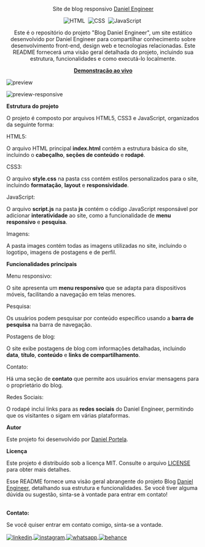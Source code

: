 <div align="center">

Site de blog responsivo <a href="https://blogdanielengineer.netlify.app/">Daniel Engineer</a>

![HTML](https://img.shields.io/badge/-HTML-0D1117?style=for-the-badge&logo=html5&labelColor=0D1117)&nbsp;
![CSS](https://img.shields.io/badge/-CSS-0D1117?style=for-the-badge&logo=CSS3&logoColor=blue&labelColor=0D1117)&nbsp;
![JavaScript](https://img.shields.io/badge/-javascript-0D1117?style=for-the-badge&logo=javascript&logoColor=yellow&labelColor=0D1117)&nbsp;

<p>Este é o repositório do projeto "Blog Daniel Engineer", um site estático desenvolvido por Daniel Engineer para compartilhar conhecimento sobre desenvolvimento front-end, design web e tecnologias relacionadas. Este README fornecerá uma visão geral detalhada do projeto, incluindo sua estrutura, funcionalidades e como executá-lo localmente.</p>

<a href="https://blogdanielengineer.netlify.app/"><strong>Demonstração ao vivo</strong></a>
</div>

![preview](https://github.com/daniel-portela/blog-daniel-engineer/assets/110783805/5958781b-61d4-4bb6-97b7-275cd0c976a1)

![preview-responsive](https://github.com/daniel-portela/blog-daniel-engineer/assets/110783805/b3416100-8c6d-424b-adbf-4b4fbee858e0)

<b>Estrutura do projeto</b>

O projeto é composto por arquivos HTML5, CSS3 e JavaScript, organizados da seguinte forma:

HTML5: 

O arquivo HTML principal <b>index.html</b> contém a estrutura básica do site, incluindo o <b>cabeçalho</b>, <b>seções de conteúdo</b> e <b>rodapé</b>.

CSS3: 

O arquivo <b>style.css</b> na pasta css contém estilos personalizados para o site, incluindo <b>formatação</b>, <b>layout</b> e <b>responsividade</b>.

JavaScript: 

O arquivo <b>script.js</b> na pasta <b>js</b> contém o código JavaScript responsável por adicionar <b>interatividade</b> ao site, como a funcionalidade de <b>menu responsivo</b> e <b>pesquisa</b>.

Imagens: 

A pasta images contém todas as imagens utilizadas no site, incluindo o logotipo, imagens de postagens e de perfil.

<b>Funcionalidades principais</b>

Menu responsivo: 

O site apresenta um <b>menu responsivo</b> que se adapta para dispositivos móveis, facilitando a navegação em telas menores.

Pesquisa: 

Os usuários podem pesquisar por conteúdo específico usando a <b>barra de pesquisa</b> na barra de navegação.

Postagens de blog: 

O site exibe postagens de blog com informações detalhadas, incluindo</b> <b>data</b>, <b>título</b>, <b>conteúdo</b> e <b>links de compartilhamento</b>.

Contato: 

Há uma seção de <b>contato</b> que permite aos usuários enviar mensagens para o proprietário do blog.

Redes Sociais: 

O rodapé inclui links para as <b>redes sociais</b> do Daniel Engineer, permitindo que os visitantes o sigam em várias plataformas.

<b>Autor</b>

Este projeto foi desenvolvido por <a href="https://github.com/daniel-portela/">Daniel Portela</a>. 

<b>Licença</b>

Este projeto é distribuído sob a licença MIT. Consulte o arquivo [LICENSE](LICENSE) para obter mais detalhes.

Esse README fornece uma visão geral abrangente do projeto Blog <a href="https://blogdanielengineer.netlify.app/">Daniel Engineer</a>, detalhando sua estrutura e funcionalidades. Se você tiver alguma dúvida ou sugestão, sinta-se à vontade para entrar em contato!

<br><b>Contato:</b>

<p>Se você quiser entrar em contato comigo, sinta-se a vontade.</p> 

<a href="https://linkedin.com/in/danielengineer" target="_blank">
  <img align="center" src="https://img.shields.io/badge/ - LinkedIn-05122A?style=flat&logo=linkedin" alt="linkedin"/>
</a>
 <a href="https://instagram.com/danielengineer_" target="_blank">
 <img align="center" src="https://img.shields.io/badge/ - Instagram-05122A?style=flat&logo=instagram" alt="instagram"/>
</a>
 <a href="https://wa.me/77999109489" target="_blank">
 <img align="center" src="https://img.shields.io/badge/-Whatsapp-05122A?style=flat&logo=whatsapp" alt="whatsapp"/>
</a>
<a href="https://www.behance.net/danielengineer_" target="_blank">
 <img align="center" src="https://img.shields.io/badge/-behance-05122A?style=flat&logo=behance" alt="behance"/>
</a>
